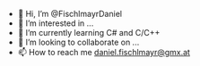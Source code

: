 - 👋 Hi, I’m @FischlmayrDaniel
- 👀 I’m interested in ...
- 🌱 I’m currently learning C# and C/C++
- 💞️ I’m looking to collaborate on ...
- 📫 How to reach me daniel.fischlmayr@gmx.at

<!---
FischlmayrDaniel/FischlmayrDaniel is a ✨ special ✨ repository because its `README.md` (this file) appears on your GitHub profile.
You can click the Preview link to take a look at your changes.
--->
